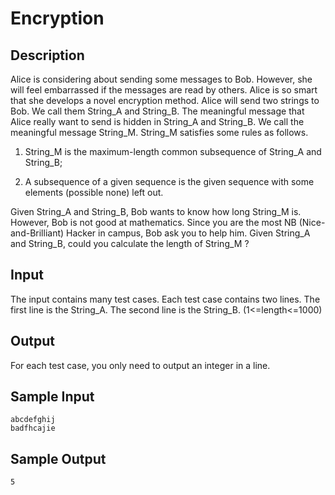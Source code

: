 # Encryption    

## Description

Alice is considering about sending some messages to Bob. However, she will feel embarrassed if the messages are read by others. Alice is so smart that she develops a novel encryption method. Alice will send two strings to Bob. We call them String_A and String_B. The meaningful message that Alice really want to send is hidden in String_A and String_B. We call the meaningful message String_M. String_M satisfies some rules as follows.


1) String_M is the maximum-length common subsequence of String_A and String_B;

2) A subsequence of a given sequence is the given sequence with some elements (possible none) left out.


Given String_A and String_B, Bob wants to know how long String_M is. However, Bob is not good at mathematics. Since you are the most NB (Nice-and-Brilliant) Hacker in campus, Bob ask you to help him. Given String_A and String_B, could you calculate the length of String_M ?
 
## Input

The input contains many test cases. Each test case contains two lines. The first line is the String_A. The second line is the String_B. (1<=length<=1000)
 

## Output

For each test case, you only need to output an integer in a line.
 
## Sample Input

```
abcdefghij
badfhcajie
```

## Sample Output

```
5
```

